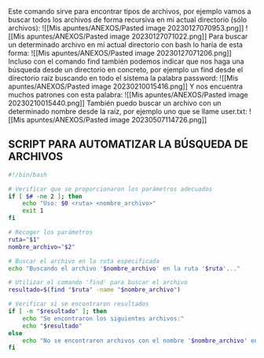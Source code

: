 Este comando sirve para encontrar tipos de archivos, por ejemplo vamos a buscar todos los archivos de forma recursiva en mi actual directorio (sólo archivos):
![[Mis apuntes/ANEXOS/Pasted image 20230127070953.png]]
![[Mis apuntes/ANEXOS/Pasted image 20230127071022.png]]
Para buscar un determinado archivo en mi actual directorio con bash lo haría de esta forma:
![[Mis apuntes/ANEXOS/Pasted image 20230127071206.png]]
Incluso con el comando find también podemos indicar que nos haga una búsqueda desde un directorio en concreto, por ejemplo un find desde el directorio raíz buscando en todo el sistema la palabra password:
![[Mis apuntes/ANEXOS/Pasted image 20230210015416.png]]
Y nos encuentra muchos patrones con esta palabra:
![[Mis apuntes/ANEXOS/Pasted image 20230210015440.png]]
También puedo buscar un archivo con un determinado nombre desde la raíz, por ejemplo uno que se llame user.txt:
![[Mis apuntes/ANEXOS/Pasted image 20230507114726.png]]
## SCRIPT PARA AUTOMATIZAR LA BÚSQUEDA DE ARCHIVOS
```bash
#!/bin/bash

# Verificar que se proporcionaron los parámetros adecuados
if [ $# -ne 2 ]; then
    echo "Uso: $0 <ruta> <nombre_archivo>"
    exit 1
fi

# Recoger los parámetros
ruta="$1"
nombre_archivo="$2"

# Buscar el archivo en la ruta especificada
echo "Buscando el archivo '$nombre_archivo' en la ruta '$ruta'..."

# Utilizar el comando 'find' para buscar el archivo
resultado=$(find "$ruta" -name "$nombre_archivo")

# Verificar si se encontraron resultados
if [ -n "$resultado" ]; then
    echo "Se encontraron los siguientes archivos:"
    echo "$resultado"
else
    echo "No se encontraron archivos con el nombre '$nombre_archivo' en la ruta '$ruta'."
fi
```